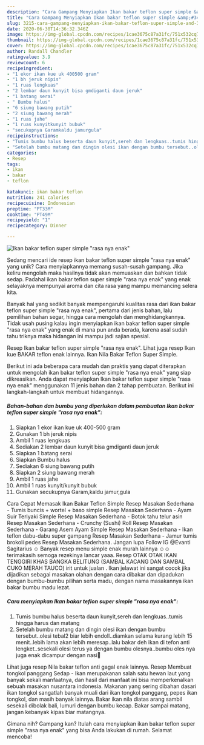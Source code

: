 ```yaml
---
description: "Cara Gampang Menyiapkan Ikan bakar teflon super simple &amp;#34;rasa nya enak&amp;#34; Anti Gagal"
title: "Cara Gampang Menyiapkan Ikan bakar teflon super simple &amp;#34;rasa nya enak&amp;#34; Anti Gagal"
slug: 3215-cara-gampang-menyiapkan-ikan-bakar-teflon-super-simple-and-34-rasa-nya-enak-and-34-anti-gagal
date: 2020-06-30T14:36:32.346Z
image: https://img-global.cpcdn.com/recipes/1cae3675c87a31fc/751x532cq70/ikan-bakar-teflon-super-simple-rasa-nya-enak-foto-resep-utama.jpg
thumbnail: https://img-global.cpcdn.com/recipes/1cae3675c87a31fc/751x532cq70/ikan-bakar-teflon-super-simple-rasa-nya-enak-foto-resep-utama.jpg
cover: https://img-global.cpcdn.com/recipes/1cae3675c87a31fc/751x532cq70/ikan-bakar-teflon-super-simple-rasa-nya-enak-foto-resep-utama.jpg
author: Randall Chandler
ratingvalue: 3.9
reviewcount: 6
recipeingredient:
- "1 ekor ikan kue uk 400500 gram"
- "1 bh jeruk nipis"
- "1 ruas lengkuas"
- "2 lembar daun kunyit bisa gmdiganti daun jeruk"
- "1 batang serai"
- " Bumbu halus"
- "6 siung bawang putih"
- "2 siung bawang merah"
- "1 ruas jahe"
- "1 ruas kunyitkunyit bubuk"
- "secukupnya Garamkaldu jamurgula"
recipeinstructions:
- "Tumis bumbu halus beserta daun kunyit,sereh dan lengkuas..tumis hingga harus dan matang"
- "Setelah bumbu matang dan dingin olesi ikan dengan bumbu tersebut..olesi tebal2 biar lebih endoll..diamkan selama kurang lebih 15 menit..lebih lama akan lebih meresap..lalu bakar deh ikan di tefon anti lengket..sesekali olesi terus ya dengan bumbu olesnya..bumbu oles nya juga enak dicampur dengan nasi🤭"
categories:
- Resep
tags:
- ikan
- bakar
- teflon

katakunci: ikan bakar teflon 
nutrition: 241 calories
recipecuisine: Indonesian
preptime: "PT33M"
cooktime: "PT49M"
recipeyield: "1"
recipecategory: Dinner

---
```



![Ikan bakar teflon super simple &#34;rasa nya enak&#34;](https://img-global.cpcdn.com/recipes/1cae3675c87a31fc/751x532cq70/ikan-bakar-teflon-super-simple-rasa-nya-enak-foto-resep-utama.jpg)

Sedang mencari ide resep ikan bakar teflon super simple &#34;rasa nya enak&#34; yang unik? Cara menyiapkannya memang susah-susah gampang. Jika keliru mengolah maka hasilnya tidak akan memuaskan dan bahkan tidak sedap. Padahal ikan bakar teflon super simple &#34;rasa nya enak&#34; yang enak selayaknya mempunyai aroma dan cita rasa yang mampu memancing selera kita.

Banyak hal yang sedikit banyak mempengaruhi kualitas rasa dari ikan bakar teflon super simple &#34;rasa nya enak&#34;, pertama dari jenis bahan, lalu pemilihan bahan segar, hingga cara mengolah dan menghidangkannya. Tidak usah pusing kalau ingin menyiapkan ikan bakar teflon super simple &#34;rasa nya enak&#34; yang enak di mana pun anda berada, karena asal sudah tahu triknya maka hidangan ini mampu jadi sajian spesial.

Resep Ikan bakar teflon super simple &#34;rasa nya enak&#34;. Lihat juga resep Ikan kue BAKAR teflon enak lainnya. Ikan Nila Bakar Teflon Super Simple.


Berikut ini ada beberapa cara mudah dan praktis yang dapat diterapkan untuk mengolah ikan bakar teflon super simple &#34;rasa nya enak&#34; yang siap dikreasikan. Anda dapat menyiapkan Ikan bakar teflon super simple &#34;rasa nya enak&#34; menggunakan 11 jenis bahan dan 2 tahap pembuatan. Berikut ini langkah-langkah untuk membuat hidangannya.

<!--inarticleads1-->

##### Bahan-bahan dan bumbu yang diperlukan dalam pembuatan Ikan bakar teflon super simple &#34;rasa nya enak&#34;:

1. Siapkan 1 ekor ikan kue uk 400-500 gram
1. Gunakan 1 bh jeruk nipis
1. Ambil 1 ruas lengkuas
1. Sediakan 2 lembar daun kunyit bisa gmdiganti daun jeruk
1. Siapkan 1 batang serai
1. Siapkan  Bumbu halus
1. Sediakan 6 siung bawang putih
1. Siapkan 2 siung bawang merah
1. Ambil 1 ruas jahe
1. Ambil 1 ruas kunyit/kunyit bubuk
1. Gunakan secukupnya Garam,kaldu jamur,gula


Cara Cepat Memasak Ikan Bakar Teflon Simple Resep Masakan Sederhana - Tumis buncis + wortel + baso simple Resep Masakan Sederhana - Ayam Suir Teriyaki Simple Resep Masakan Sederhana - Botok tahu telur asin Resep Masakan Sederhana - Crunchy (Sushi) Roll Resep Masakan Sederhana - Garang Asem Ayam Simple Resep Masakan Sederhana - Ikan teflon dabu-dabu super gampang Resep Masakan Sederhana - Jamur tumis brokoli pedes Resep Masakan Sederhana. Jangan lupa Follow IG @Evanti Sagitarius ☺ Banyak resep menu simple enak murah lainnya ☺☺ terimakasih semoga rezekinya lancar yaaa. Resep OTAK OTAK IKAN TENGGIRI KHAS BANGKA BELITUNG (SAMBAL KACANG DAN SAMBAL CUKO MERAH TAUCO) irit untuk jualan ️. Ikan jelawat ini sangat cocok jika dijadikan sebagai masakan olahan dengan cara dibakar dan dipadukan dengan bumbu-bumbu pilihan serta madu, dengan nama masakannya ikan bakar bumbu madu lezat. 

<!--inarticleads2-->

##### Cara menyiapkan Ikan bakar teflon super simple &#34;rasa nya enak&#34;:

1. Tumis bumbu halus beserta daun kunyit,sereh dan lengkuas..tumis hingga harus dan matang
1. Setelah bumbu matang dan dingin olesi ikan dengan bumbu tersebut..olesi tebal2 biar lebih endoll..diamkan selama kurang lebih 15 menit..lebih lama akan lebih meresap..lalu bakar deh ikan di tefon anti lengket..sesekali olesi terus ya dengan bumbu olesnya..bumbu oles nya juga enak dicampur dengan nasi🤭


Lihat juga resep Nila bakar teflon anti gagal enak lainnya. Resep Membuat tongkol panggang Sedap - Ikan merupakanan salah satu hewan laut yang banyak sekali manfaatnya, dan hasil dari manfaat ini bisa memperkenalkan sebuah masakan nusantara indonesia. Makanan yang sering dibahan dasari ikan tongkol sangatlah banyak muali dari ikan tongkol panggang, pepes ikan tongkol, dan masih banyak lainnya. Bakar ikan nila diatas arang sambil sesekali dibolak bali, lumuri dengan bumbu kecap. Bakar sampai matang, jangan kebanyak kipas biar matangnya. 

Gimana nih? Gampang kan? Itulah cara menyiapkan ikan bakar teflon super simple &#34;rasa nya enak&#34; yang bisa Anda lakukan di rumah. Selamat mencoba!

